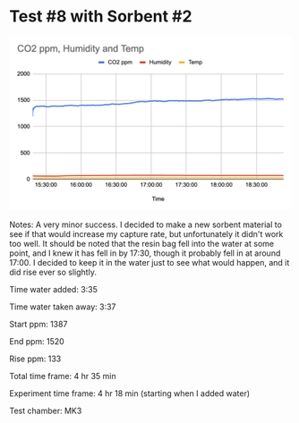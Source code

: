 # Test #8 with Sorbent #2

![](<../Media/image-10.png>)

Notes: A very minor success. I decided to make a new sorbent material to see if that would increase my capture rate, but unfortunately it didn't work too well. It should be noted that the resin bag fell into the water at some point, and I knew it has fell in by 17:30, though it probably fell in at around 17:00. I decided to keep it in the water just to see what would happen, and it did rise ever so slightly.

Time water added: 3:35

Time water taken away: 3:37

Start ppm: 1387

End ppm: 1520

Rise ppm: 133

Total time frame: 4 hr 35 min

Experiment time frame: 4 hr 18 min (starting when I added water)

Test chamber: MK3
